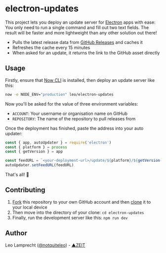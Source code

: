 # electron-updates

This project lets you deploy an update server for [Electron](https://electron.atom.io) apps with ease: You only need to run a single command and fill out two text fields. The result will be faster and more lightweight than any other solution out there!

- Pulls the latest release data from [GitHub Releases](https://help.github.com/articles/creating-releases/) and caches it
- Refreshes the cache every 15 minutes
- When asked for an update, it returns the link to the GitHub asset directly

## Usage

Firstly, ensure that [Now CLI](https://zeit.co/download) is installed, then deploy an update server like this:

```bash
now -e NODE_ENV="production" leo/electron-updates
```

Now you'll be asked for the value of three environment variables:

- `ACCOUNT`: Your username or organisation name on GitHub
- `REPOSITORY`: The name of the repository to pull releases from

Once the deployment has finished, paste the address into your auto updater:

```js
const { app, autoUpdater } = require('electron')
const { platform } = process
const { getVersion } = app

const feedURL = `<your-deployment-url>/update/${platform}/${getVersion()}`
autoUpdater.setFeedURL(feedURL)
```

That's all! :tada:

## Contributing

1. [Fork](https://help.github.com/articles/fork-a-repo/) this repository to your own GitHub account and then [clone](https://help.github.com/articles/cloning-a-repository/) it to your local device
2. Then move into the directory of your clone: `cd electron-updates`
3. Finally, run the development server like this: `npm run dev`

## Author

Leo Lamprecht ([@notquiteleo](https://twitter.com/notquiteleo)) - [▲ZEIT](https://zeit.co)
